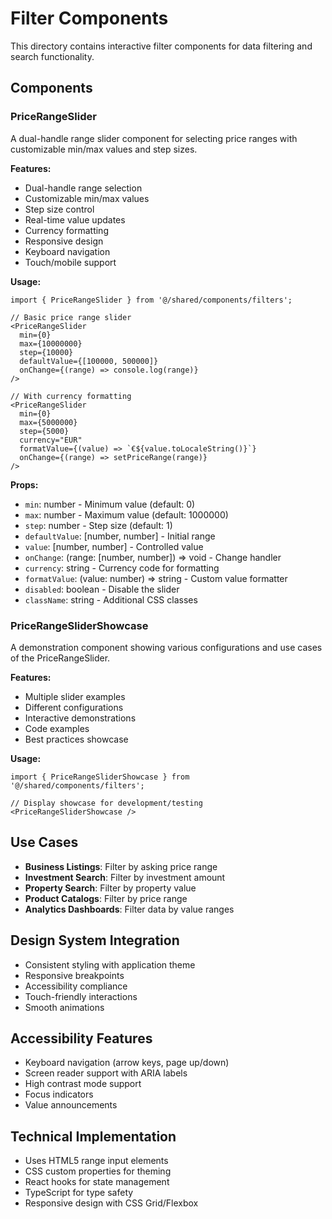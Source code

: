 # Filter Components

This directory contains interactive filter components for data filtering and search functionality.

## Components

### PriceRangeSlider

A dual-handle range slider component for selecting price ranges with customizable min/max values and step sizes.

**Features:**
- Dual-handle range selection
- Customizable min/max values
- Step size control
- Real-time value updates
- Currency formatting
- Responsive design
- Keyboard navigation
- Touch/mobile support

**Usage:**
```tsx
import { PriceRangeSlider } from '@/shared/components/filters';

// Basic price range slider
<PriceRangeSlider
  min={0}
  max={10000000}
  step={10000}
  defaultValue={[100000, 500000]}
  onChange={(range) => console.log(range)}
/>

// With currency formatting
<PriceRangeSlider
  min={0}
  max={5000000}
  step={5000}
  currency="EUR"
  formatValue={(value) => `€${value.toLocaleString()}`}
  onChange={(range) => setPriceRange(range)}
/>
```

**Props:**
- `min`: number - Minimum value (default: 0)
- `max`: number - Maximum value (default: 1000000)
- `step`: number - Step size (default: 1)
- `defaultValue`: [number, number] - Initial range
- `value`: [number, number] - Controlled value
- `onChange`: (range: [number, number]) => void - Change handler
- `currency`: string - Currency code for formatting
- `formatValue`: (value: number) => string - Custom value formatter
- `disabled`: boolean - Disable the slider
- `className`: string - Additional CSS classes

### PriceRangeSliderShowcase

A demonstration component showing various configurations and use cases of the PriceRangeSlider.

**Features:**
- Multiple slider examples
- Different configurations
- Interactive demonstrations
- Code examples
- Best practices showcase

**Usage:**
```tsx
import { PriceRangeSliderShowcase } from '@/shared/components/filters';

// Display showcase for development/testing
<PriceRangeSliderShowcase />
```

## Use Cases

- **Business Listings**: Filter by asking price range
- **Investment Search**: Filter by investment amount
- **Property Search**: Filter by property value
- **Product Catalogs**: Filter by price range
- **Analytics Dashboards**: Filter data by value ranges

## Design System Integration

- Consistent styling with application theme
- Responsive breakpoints
- Accessibility compliance
- Touch-friendly interactions
- Smooth animations

## Accessibility Features

- Keyboard navigation (arrow keys, page up/down)
- Screen reader support with ARIA labels
- High contrast mode support
- Focus indicators
- Value announcements

## Technical Implementation

- Uses HTML5 range input elements
- CSS custom properties for theming
- React hooks for state management
- TypeScript for type safety
- Responsive design with CSS Grid/Flexbox
